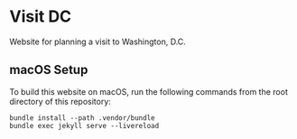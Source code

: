 # Visit DC

Website for planning a visit to Washington, D.C.

## macOS Setup

To build this website on macOS, run the following commands from the root directory of this repository:

```shell
bundle install --path .vendor/bundle
bundle exec jekyll serve --livereload
```